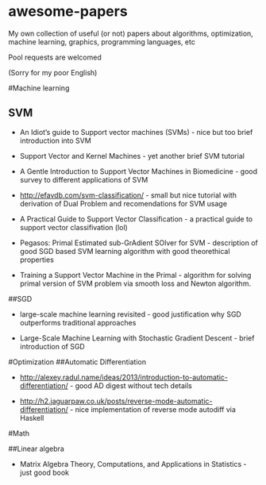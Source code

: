 # awesome-papers
My own collection of useful (or not) papers about algorithms, optimization, machine learning, graphics, programming languages, etc

Pool requests are welcomed

(Sorry for my poor English)

#Machine learning
## SVM
- An Idiot’s guide to Support vector machines (SVMs) - nice but too brief introduction into SVM

- Support Vector and Kernel Machines - yet another brief SVM tutorial

- A Gentle Introduction to Support Vector Machines in Biomedicine - good survey to different applications of SVM

- http://efavdb.com/svm-classification/ - small but nice tutorial with derivation of Dual Problem and recomendations for SVM usage

- A Practical Guide to Support Vector Classification - a practical guide to support vector classifivation (lol)

- Pegasos: Primal Estimated sub-GrAdient SOlver for SVM - description of good SGD based SVM learning algorithm with good theorethical properties

- Training a Support Vector Machine in the Primal - algorithm for solving primal version of SVM problem via smooth loss and Newton algorithm.

##SGD

- large-scale machine learning revisited - good justification why SGD outperforms traditional approaches

- Large-Scale Machine Learning with Stochastic Gradient Descent - brief introduction of SGD


#Optimization
##Automatic Differentiation

- http://alexey.radul.name/ideas/2013/introduction-to-automatic-differentiation/ - good AD digest without tech details

- http://h2.jaguarpaw.co.uk/posts/reverse-mode-automatic-differentiation/ - nice implementation of reverse mode autodiff via Haskell

#Math

##Linear algebra

- Matrix Algebra Theory, Computations, and Applications in Statistics - just good book
